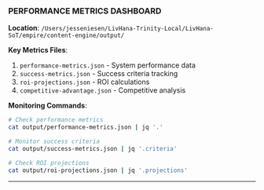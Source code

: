 ### PERFORMANCE METRICS DASHBOARD
**Location**: `/Users/jesseniesen/LivHana-Trinity-Local/LivHana-SoT/empire/content-engine/output/`

**Key Metrics Files**:
1. `performance-metrics.json` - System performance data
2. `success-metrics.json` - Success criteria tracking
3. `roi-projections.json` - ROI calculations
4. `competitive-advantage.json` - Competitive analysis

**Monitoring Commands**:
```bash
# Check performance metrics
cat output/performance-metrics.json | jq '.'

# Monitor success criteria
cat output/success-metrics.json | jq '.criteria'

# Check ROI projections
cat output/roi-projections.json | jq '.projections'
```

---
